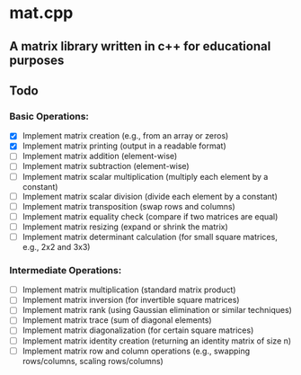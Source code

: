 # mat.cpp
## A matrix library written in c++ for educational purposes

## Todo

### Basic Operations:
- [x] Implement matrix creation (e.g., from an array or zeros)
- [x] Implement matrix printing (output in a readable format)
- [ ] Implement matrix addition (element-wise)
- [ ] Implement matrix subtraction (element-wise)
- [ ] Implement matrix scalar multiplication (multiply each element by a constant)
- [ ] Implement matrix scalar division (divide each element by a constant)
- [ ] Implement matrix transposition (swap rows and columns)
- [ ] Implement matrix equality check (compare if two matrices are equal)
- [ ] Implement matrix resizing (expand or shrink the matrix)
- [ ] Implement matrix determinant calculation (for small square matrices, e.g., 2x2 and 3x3)

### Intermediate Operations:
- [ ] Implement matrix multiplication (standard matrix product)
- [ ] Implement matrix inversion (for invertible square matrices)
- [ ] Implement matrix rank (using Gaussian elimination or similar techniques)
- [ ] Implement matrix trace (sum of diagonal elements)
- [ ] Implement matrix diagonalization (for certain square matrices)
- [ ] Implement matrix identity creation (returning an identity matrix of size n)
- [ ] Implement matrix row and column operations (e.g., swapping rows/columns, scaling rows/columns)
